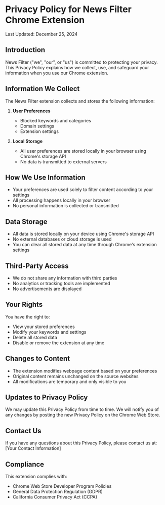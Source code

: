 # Privacy Policy for News Filter Chrome Extension

Last Updated: December 25, 2024

## Introduction
News Filter ("we", "our", or "us") is committed to protecting your privacy. This Privacy Policy explains how we collect, use, and safeguard your information when you use our Chrome extension.

## Information We Collect
The News Filter extension collects and stores the following information:

1. **User Preferences**
   - Blocked keywords and categories
   - Domain settings
   - Extension settings
   
2. **Local Storage**
   - All user preferences are stored locally in your browser using Chrome's storage API
   - No data is transmitted to external servers

## How We Use Information
- Your preferences are used solely to filter content according to your settings
- All processing happens locally in your browser
- No personal information is collected or transmitted

## Data Storage
- All data is stored locally on your device using Chrome's storage API
- No external databases or cloud storage is used
- You can clear all stored data at any time through Chrome's extension settings

## Third-Party Access
- We do not share any information with third parties
- No analytics or tracking tools are implemented
- No advertisements are displayed

## Your Rights
You have the right to:
- View your stored preferences
- Modify your keywords and settings
- Delete all stored data
- Disable or remove the extension at any time

## Changes to Content
- The extension modifies webpage content based on your preferences
- Original content remains unchanged on the source websites
- All modifications are temporary and only visible to you

## Updates to Privacy Policy
We may update this Privacy Policy from time to time. We will notify you of any changes by posting the new Privacy Policy on the Chrome Web Store.

## Contact Us
If you have any questions about this Privacy Policy, please contact us at:
[Your Contact Information]

## Compliance
This extension complies with:
- Chrome Web Store Developer Program Policies
- General Data Protection Regulation (GDPR)
- California Consumer Privacy Act (CCPA)
